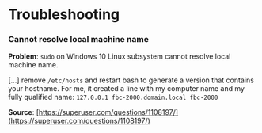 # Troubleshooting

### Cannot resolve local machine name

**Problem**: `sudo` on Windows 10 Linux subsystem cannot resolve local machine name.

\[...\] remove `/etc/hosts` and restart bash to generate a version that contains your hostname. For me, it created a line with my computer name and my fully qualified name: `127.0.0.1 fbc-2000.domain.local fbc-2000`

**Source**: [https://superuser.com/questions/1108197/](https://superuser.com/questions/1108197/)

